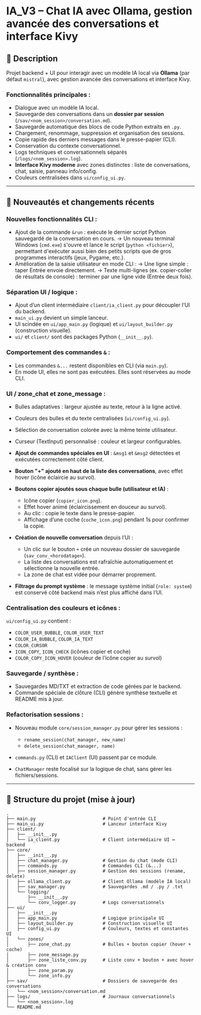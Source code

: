 # IA\_V3 – Chat IA avec Ollama, gestion avancée des conversations et interface Kivy

## 📌 Description

Projet backend + UI pour interagir avec un modèle IA local via **Ollama** (par défaut `mistral`), avec gestion avancée des conversations et interface Kivy.

### Fonctionnalités principales :

* Dialogue avec un modèle IA local.
* Sauvegarde des conversations dans un **dossier par session** (`/sav/<nom_session>/conversation.md`).
* Sauvegarde automatique des blocs de code Python extraits en `.py`.
* Chargement, renommage, suppression et organisation des sessions.
* Copie rapide des derniers messages dans le presse-papier (CLI).
* Conservation du contexte conversationnel.
* Logs techniques et conversationnels séparés (`/logs/<nom_session>.log`).
* **Interface Kivy moderne** avec zones distinctes : liste de conversations, chat, saisie, panneau info/config.
* Couleurs centralisées dans `ui/config_ui.py`.

---

## 🚀 Nouveautés et changements récents

### Nouvelles fonctionnalités CLI :

* Ajout de la commande `&run` : exécute le dernier script Python sauvegardé de la conversation en cours.
  → Un nouveau terminal Windows (`cmd.exe`) s'ouvre et lance le script (`python <fichier>`), permettant d'exécuter aussi bien des petits scripts que de gros programmes interactifs (jeux, Pygame, etc.).
* Amélioration de la saisie utilisateur en mode CLI :
  → Une ligne simple : taper Entrée envoie directement.
  → Texte multi-lignes (ex. copier-coller de résultats de console) : terminer par une ligne vide (Entrée deux fois).

### Séparation UI / logique :

* Ajout d’un client intermédiaire `client/ia_client.py` pour découpler l’UI du backend.
* `main_ui.py` devient un simple lanceur.
* UI scindée en `ui/app_main.py` (logique) et `ui/layout_builder.py` (construction visuelle).
* `ui/` et `client/` sont des packages Python (`__init__.py`).

### Comportement des commandes `&` :

* Les commandes `&...` restent disponibles en CLI (via `main.py`).
* En mode UI, elles ne sont pas exécutées. Elles sont réservées au mode CLI.

### UI / zone\_chat et zone\_message :

* Bulles adaptatives : largeur ajustée au texte, retour à la ligne activé.
* Couleurs des bulles et du texte centralisées (`ui/config_ui.py`).
* Sélection de conversation colorée avec la même teinte utilisateur.
* Curseur (TextInput) personnalisé : couleur et largeur configurables.
* **Ajout de commandes spéciales en UI** : `&msg1` et `&msg2` détectées et exécutées correctement côté client.
* **Bouton "+" ajouté en haut de la liste des conversations**, avec effet hover (icône éclaircie au survol).
* **Boutons copier ajoutés sous chaque bulle (utilisateur et IA)** :

  * Icône copier (`copier_icon.png`).
  * Effet hover animé (éclaircissement en douceur au survol).
  * Au clic : copie le texte dans le presse-papier.
  * Affichage d’une coche (`coche_icon.png`) pendant 1s pour confirmer la copie.
* **Création de nouvelle conversation** depuis l’UI :

  * Un clic sur le bouton `+` crée un nouveau dossier de sauvegarde (`sav_conv_<horodatage>`).
  * La liste des conversations est rafraîchie automatiquement et sélectionne la nouvelle entrée.
  * La zone de chat est vidée pour démarrer proprement.
* **Filtrage du prompt système** : le message système initial (`role: system`) est conservé côté backend mais n’est plus affiché dans l’UI.

### Centralisation des couleurs et icônes :

`ui/config_ui.py` contient :

* `COLOR_USER_BUBBLE`, `COLOR_USER_TEXT`
* `COLOR_IA_BUBBLE`, `COLOR_IA_TEXT`
* `COLOR_CURSOR`
* `ICON_COPY`, `ICON_CHECK` (icônes copier et coche)
* `COLOR_COPY_ICON_HOVER` (couleur de l’icône copier au survol)

### Sauvegarde / synthèse :

* Sauvegardes MD/TXT et extraction de code gérées par le backend.
* Commande spéciale de clôture (CLI) génère synthèse textuelle et README mis à jour.

### Refactorisation sessions :

* Nouveau module `core/session_manager.py` pour gérer les sessions :

  * `rename_session(chat_manager, new_name)`
  * `delete_session(chat_manager, name)`
* `commands.py` (CLI) et `IAClient` (UI) passent par ce module.
* `ChatManager` reste focalisé sur la logique de chat, sans gérer les fichiers/sessions.

---

## 📂 Structure du projet (mise à jour)

```
.
├── main.py                         # Point d'entrée CLI
├── main_ui.py                      # Lanceur interface Kivy
├── client/
│   ├── __init__.py
│   └── ia_client.py                # Client intermédiaire UI ↔ backend
├── core/
│   ├── __init__.py
│   ├── chat_manager.py             # Gestion du chat (mode CLI)
│   ├── commands.py                 # Commandes CLI (&...)
│   ├── session_manager.py          # Gestion des sessions (rename, delete)
│   ├── ollama_client.py            # Client Ollama (modèle IA local)
│   ├── sav_manager.py              # Sauvegardes .md / .py / .txt
│   └── logging/
│       ├── __init__.py
│       └── conv_logger.py          # Logs conversationnels
├── ui/
│   ├── __init__.py
│   ├── app_main.py                 # Logique principale UI
│   ├── layout_builder.py           # Construction visuelle UI
│   ├── config_ui.py                # Couleurs, textes et constantes UI
│   └── zones/
│       ├── zone_chat.py            # Bulles + bouton copier (hover + coche)
│       ├── zone_message.py
│       ├── zone_liste_conv.py      # Liste conv + bouton + avec hover & création conv
│       ├── zone_param.py
│       └── zone_info.py
├── sav/                            # Dossiers de sauvegarde des conversations
│   └── <nom_session>/conversation.md
├── logs/                           # Journaux conversationnels
│   └── <nom_session>.log
└── README.md
```
